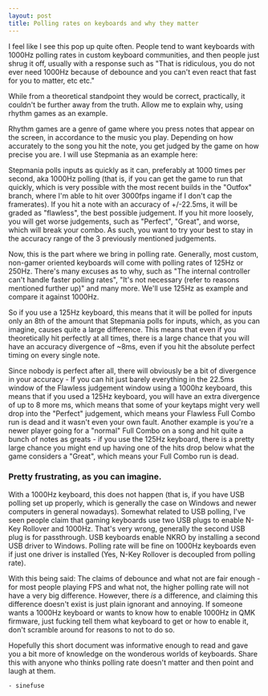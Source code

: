 ```yaml
---
layout: post
title: Polling rates on keyboards and why they matter
---
```


I feel like I see this pop up quite often. People tend to want keyboards with 1000Hz polling rates in custom keyboard communities, and then people just shrug it off, usually with a response such as "That is ridiculous, you do not ever need 1000Hz because of debounce and you can't even react that fast for you to matter, etc etc."

While from a theoretical standpoint they would be correct, practically, it couldn't be further away from the truth. Allow me to explain why, using rhythm games as an example.

Rhythm games are a genre of game where you press notes that appear on the screen, in accordance to the music you play. Depending on how accurately to the song you hit the note, you get judged by the game on how precise you are. I will use Stepmania as an example here:

Stepmania polls inputs as quickly as it can, preferably at 1000 times per second, aka 1000Hz polling (that is, if you can get the game to run that quickly, which is very possible with the most recent builds in the "Outfox" branch, where I'm able to hit over 3000fps ingame if I don't cap the framerates). If you hit a note with an accuracy of +/-22.5ms, it will be graded as "flawless", the best possible judgement. If you hit more loosely, you will get worse judgements, such as "Perfect", "Great", and worse, which will break your combo. As such, you want to try your best to stay in the accuracy range of the 3 previously mentioned judgements.

Now, this is the part where we bring in polling rate. Generally, most custom, non-gamer oriented keyboards will come with polling rates of 125Hz or 250Hz. There's many excuses as to why, such as "The internal controller can't handle faster polling rates", "It's not necessary (refer to reasons mentioned further up)" and many more. We'll use 125Hz as example and compare it against 1000Hz.

So if you use a 125Hz keyboard, this means that it will be polled for inputs only an 8th of the amount that Stepmania polls for inputs, which, as you can imagine, causes quite a large difference. This means that even if you theoretically hit perfectly at all times, there is a large chance that you will have an accuracy divergence of ~8ms, even if you hit the absolute perfect timing on every single note.

Since nobody is perfect after all, there will obviously be a bit of divergence in your accuracy - If you can hit just barely everything in the 22.5ms window of the Flawless judgement window using a 1000hz keyboard, this means that if you used a 125Hz keyboard, you will have an extra divergence of up to 8 more ms, which means that some of your keytaps might very well drop into the "Perfect" judgement, which means your Flawless Full Combo run is dead and it wasn't even your own fault. Another example is you're a newer player going for a "normal" Full Combo on a song and hit quite a bunch of notes as greats - if you use the 125Hz keyboard, there is a pretty large chance you might end up having one of the hits drop below what the game considers a "Great", which means your Full Combo run is dead.

### Pretty frustrating, as you can imagine.

With a 1000Hz keyboard, this does not happen (that is, if you have USB polling set up properly, which is generally the case on Windows and newer computers in general nowadays). Somewhat related to USB polling, I've seen people claim that gaming keyboards use two USB plugs to enable N-Key Rollover and 1000Hz. That's very wrong, generally the second USB plug is for passthrough. USB keyboards enable NKRO by installing a second USB driver to Windows. Polling rate will be fine on 1000Hz keyboards even if just one driver is installed (Yes, N-Key Rollover is decoupled from polling rate).

With this being said: The claims of debounce and what not are fair enough - for most people playing FPS and what not, the higher polling rate will not have a very big difference. However, there *is* a difference, and claiming this difference doesn't exist is just plain ignorant and annoying. If someone wants a 1000Hz keyboard or wants to know how to enable 1000Hz in QMK firmware, just fucking tell them what keyboard to get or how to enable it, don't scramble around for reasons to not to do so.

Hopefully this short document was informative enough to read and gave you a bit more of knowledge on the wonderous worlds of keyboards. Share this with anyone who thinks polling rate doesn't matter and then point and laugh at them.

`- sinefuse`
